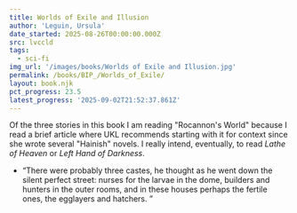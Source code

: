 ```yaml
---
title: Worlds of Exile and Illusion
author: 'Leguin, Ursula'
date_started: 2025-08-26T00:00:00.000Z
src: lvccld
tags:
  - sci-fi
img_url: '/images/books/Worlds of Exile and Illusion.jpg'
permalink: /books/BIP_/Worlds_of_Exile/
layout: book.njk
pct_progress: 23.5
latest_progress: '2025-09-02T21:52:37.861Z'
---
```

Of the three stories in this book I am reading "Rocannon's World" because I read a brief article where UKL recommends starting with it for context since she wrote several "Hainish" novels.  I really intend, eventually, to read _Lathe of Heaven_ or _Left Hand of Darkness_.

* <span meta="23.5@2025-09-02T21:52:37.861Z"></span> “There were probably three castes, he thought as he went down the silent perfect street: nurses for the larvae in the dome, builders and hunters in the outer rooms, and in these houses perhaps the fertile ones, the egglayers and hatchers. ”
